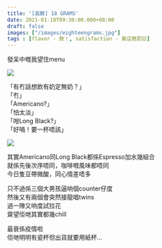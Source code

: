 ```yaml
---
title: '[高馡] 18 GRAMS'
date: 2021-01-18T09:30:00.000+08:00
draft: false
images: ["/images/eighteengrams.jpg"]
tags : [flavor - 飲！, satisfaction - 黃店懲罰日]
---
```


發呆中嘅我望住menu

![](/images/eighteengrams.jpg)

「有冇話想飲有奶定無奶？」  
「冇」   
「Americano?」  
「怕太淡」  
「咁Long Black?」  
「好喎！要一杯唔該」  
  
![](/images/eighteengrams1.jpg)
  
其實Americano同Long Black都係Espresso加水幾組合  
就係先後次序唔同，咖啡嘅風味都唔同  
今日隻豆帶微酸，同心情差唔多  
  
只不過係三個大男孩逼响個counter仔度  
然後又有兩個會突然接龍唱twins  
過一陣又响度試拉花  
齋望佢哋其實都幾chill  
  
最衰係疫情啦  
佢哋明明有瓷杯但出貨就要用紙杯...  
